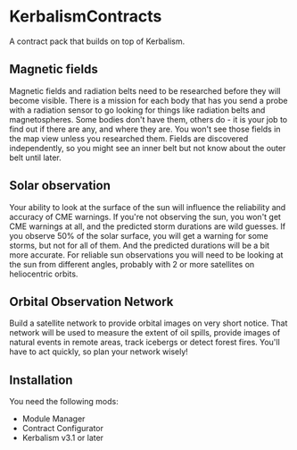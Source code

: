 # KerbalismContracts

A contract pack that builds on top of Kerbalism.

## Magnetic fields

Magnetic fields and radiation belts need to be researched before they will become visible. There is a mission for each body that has you send a probe with a radiation sensor to go looking for things like radiation belts and magnetospheres. Some bodies don't have them, others do - it is your job to find out if there are any, and where they are. You won't see those fields in the map view unless you researched them. Fields are discovered independently, so you might see an inner belt but not know about the outer belt until later.

## Solar observation

Your ability to look at the surface of the sun will influence the reliability and accuracy of CME warnings. If you're not observing the sun, you won't get CME warnings at all, and the predicted storm durations are wild guesses. If you observe 50% of the solar surface, you will get a warning for some storms, but not for all of them. And the predicted durations will be a bit more accurate. For reliable sun observations you will need to be looking at the sun from different angles, probably with 2 or more satellites on heliocentric orbits.

## Orbital Observation Network

Build a satellite network to provide orbital images on very short notice. That network will be used to measure the extent of oil spills, provide images of natural events in remote areas, track icebergs or detect forest fires. You'll have to act quickly, so plan your network wisely!

## Installation

You need the following mods:

* Module Manager
* Contract Configurator
* Kerbalism v3.1 or later
